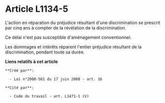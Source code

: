 # Article L1134-5

L'action en réparation du préjudice résultant d'une discrimination se prescrit par cinq ans à compter de la révélation de la
discrimination. 

Ce délai n'est pas susceptible d'aménagement conventionnel. 

Les dommages et intérêts réparent l'entier préjudice résultant de la discrimination, pendant toute sa durée.

**Liens relatifs à cet article**

	**Créé par**:

	  - Loi n°2008-561 du 17 juin 2008 - art. 16

	**Cité par**:

	  - Code du travail - art. L1471-1 (V)
